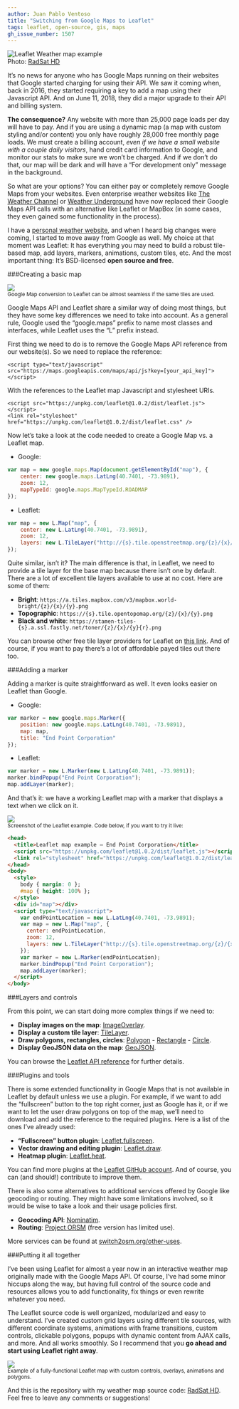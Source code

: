 ```yaml
---
author: Juan Pablo Ventoso
title: "Switching from Google Maps to Leaflet"
tags: leaflet, open-source, gis, maps
gh_issue_number: 1507
---
```


<img src="/blog/2019/03/23/switching-google-maps-leaflet/leaflet-weather-map-us.jpg" alt="Leaflet Weather map example" /><br>Photo: <a href="https://www.extendedforecast.net/radsat">RadSat HD</a>

It’s no news for anyone who has Google Maps running on their websites that Google started charging for using their API. We saw it coming when, back in 2016, they started requiring a key to add a map using their Javascript API. And on June 11, 2018, they did a major upgrade to their API and billing system.

<b>The consequence?</b> Any website with more than 25,000 page loads per day will have to pay. And if you are using a dynamic map (a map with custom styling and/or content) you only have roughly 28,000 free monthly page loads. We must create a billing account, *even if we have a small website with a couple daily visitors*, hand credit card information to Google, and monitor our stats to make sure we won’t be charged. And if we don’t do that, our map will be dark and will have a “For development only” message in the background.

So what are your options? You can either pay or completely remove Google Maps from your websites. Even enterprise weather websites like <a href="https://weather.com/weather/radar/interactive/l/USNY0996:1:US">The Weather Channel</a> or <a href="https://www.wunderground.com/wundermap">Weather Underground</a> have now replaced their Google Maps API calls with an alternative like Leaflet or MapBox (in some cases, they even gained some functionality in the process).

I have a <a href="https://www.extendedforecast.net">personal weather website</a>, and when I heard big changes were coming, I started to move away from Google as well. My choice at that moment was Leaflet: It has everything you may need to build a robust tile-based map, add layers, markers, animations, custom tiles, etc. And the most important thing: It’s BSD-licensed <b>open source and free</b>.

###Creating a basic map

<img src="/blog/2019/03/23/switching-google-maps-leaflet/google-vs-leaflet-look-and-feel.jpg" /><br><small>Google Map conversion to Leaflet can be almost seamless if the same tiles are used.</small>

Google Maps API and Leaflet share a similar way of doing most things, but they have some key differences we need to take into account. As a general rule, Google used the “google.maps” prefix to name most classes and interfaces, while Leaflet uses the “L” prefix instead.

First thing we need to do is to remove the Google Maps API reference from our website(s). So we need to replace the reference:

```
<script type="text/javascript" src="https://maps.googleapis.com/maps/api/js?key=[your_api_key]"></script>
```

With the references to the Leaflet map Javascript and stylesheet URIs.

```
<script src="https://unpkg.com/leaflet@1.0.2/dist/leaflet.js"></script>
<link rel="stylesheet" href="https://unpkg.com/leaflet@1.0.2/dist/leaflet.css" />
```

Now let’s take a look at the code needed to create a Google Map vs. a Leaflet map.

* Google:

```javascript
var map = new google.maps.Map(document.getElementById("map"), {
	center: new google.maps.LatLng(40.7401, -73.9891),
	zoom: 12,
	mapTypeId: google.maps.MapTypeId.ROADMAP
});
```

* Leaflet:

```javascript
var map = new L.Map("map", {
	center: new L.LatLng(40.7401, -73.9891),
	zoom: 12,
	layers: new L.TileLayer("http://{s}.tile.openstreetmap.org/{z}/{x}/{y}.png")
});
```

Quite similar, isn’t it? The main difference is that, in Leaflet, we need to provide a tile layer for the base map because there isn’t one by default. There are a lot of excellent tile layers available to use at no cost. Here are some of them:

* <b>Bright</b>: ```https://a.tiles.mapbox.com/v3/mapbox.world-bright/{z}/{x}/{y}.png```
* <b>Topographic</b>: ```https://{s}.tile.opentopomap.org/{z}/{x}/{y}.png```
* <b>Black and white</b>: ```https://stamen-tiles-{s}.a.ssl.fastly.net/toner/{z}/{x}/{y}{r}.png```

You can browse other free tile layer providers for Leaflet on <a href="https://leaflet-extras.github.io/leaflet-providers/preview/">this link</a>. And of course, if you want to pay there’s a lot of affordable payed tiles out there too.


###Adding a marker

Adding a marker is quite straightforward as well. It even looks easier on Leaflet than Google.

* Google:

```javascript
var marker = new google.maps.Marker({
	position: new google.maps.LatLng(40.7401, -73.9891),
	map: map,
	title: "End Point Corporation"
});
```

* Leaflet:

```javascript
var marker = new L.Marker(new L.LatLng(40.7401, -73.9891));
marker.bindPopup("End Point Corporation");
map.addLayer(marker);
```

And that’s it: we have a working Leaflet map with a marker that displays a text when we click on it.

<img src="/blog/2019/03/23/switching-google-maps-leaflet/leaflet-example-working.jpg" /><br><small>Screenshot of the Leaflet example. Code below, if you want to try it live:</small>

```html
<head>
  <title>Leaflet map example — End Point Corporation</title>
  <script src="https://unpkg.com/leaflet@1.0.2/dist/leaflet.js"></script>
  <link rel="stylesheet" href="https://unpkg.com/leaflet@1.0.2/dist/leaflet.css" />
</head>
<body>
  <style>
    body { margin: 0 };
    #map { height: 100% };
  </style>
  <div id="map"></div>
  <script type="text/javascript">
    var endPointLocation = new L.LatLng(40.7401, -73.9891);
    var map = new L.Map("map", {
      center: endPointLocation,
      zoom: 12,
      layers: new L.TileLayer("http://{s}.tile.openstreetmap.org/{z}/{x}/{y}.png")
    });
    var marker = new L.Marker(endPointLocation);
    marker.bindPopup("End Point Corporation");
    map.addLayer(marker);
  </script>
</body>
```

###Layers and controls

From this point, we can start doing more complex things if we need to:

* <b>Display images on the map</b>: <a href="https://leafletjs.com/reference-1.4.0.html#imageoverlay">ImageOverlay</a>.
* <b>Display a custom tile layer</b>: <a href="https://leafletjs.com/reference-1.4.0.html#tilelayer">TileLayer</a>.
* <b>Draw polygons, rectangles, circles</b>: <a href="https://leafletjs.com/reference-1.4.0.html#polygon">Polygon</a> - <a href="https://leafletjs.com/reference-1.4.0.html#rectangle">Rectangle</a> - <a href="https://leafletjs.com/reference-1.4.0.html#circle">Circle</a>.
* <b>Display GeoJSON data on the map</b>: <a href="https://leafletjs.com/reference-1.4.0.html#geojson">GeoJSON</a>.

You can browse the <a href="https://leafletjs.com/reference-1.4.0.html">Leaflet API reference</a> for further details.


###Plugins and tools

There is some extended functionality in Google Maps that is not available in Leaflet by default unless we use a plugin. For example, if we want to add the “fullscreen” button to the top right corner, just as Google has it, or if we want to let the user draw polygons on top of the map, we’ll need to download and add the reference to the required plugins. Here is a list of the ones I’ve already used:

* <b>“Fullscreen” button plugin</b>: <a href="https://github.com/Leaflet/Leaflet.fullscreen">Leaflet.fullscreen</a>.
* <b>Vector drawing and editing plugin</b>: <a href="https://github.com/Leaflet/Leaflet.draw">Leaflet.draw</a>.
* <b>Heatmap plugin</b>: <a href="https://github.com/Leaflet/Leaflet.heat">Leaflet.heat</a>.

You can find more plugins at the <a href="https://github.com/Leaflet/">Leaflet GitHub account</a>. And of course, you can (and should!) contribute to improve them.


There is also some alternatives to additional services offered by Google like geocoding or routing. They might have some limitations involved, so it would be wise to take a look and their usage policies first.

* <b>Geocoding API</b>: <a href="https://wiki.openstreetmap.org/wiki/Nominatim">Nominatim</a>.
* <b>Routing</b>: <a href="http://project-osrm.org/">Project ORSM</a> (free version has limited use).

More services can be found at <a href="https://switch2osm.org/other-uses/">switch2osm.org/other-uses</a>.


###Putting it all together

I’ve been using Leaflet for almost a year now in an interactive weather map originally made with the Google Maps API. Of course, I’ve had some minor hiccups along the way, but having full control of the source code and resources allows you to add functionality, fix things or even rewrite whatever you need.

The Leaflet source code is well organized, modularized and easy to understand. I’ve created custom grid layers using different tile sources, with different coordinate systems, animations with frame transitions, custom controls, clickable polygons, popups with dynamic content from AJAX calls, and more. And all works smoothly. So I recommend that you <b>go ahead and start using Leaflet right away</b>.

<img src="/blog/2019/03/23/switching-google-maps-leaflet/leaflet-map-radsat-hd.jpg" /><br><small>Example of a fully-functional Leaflet map with custom controls, overlays, animations and polygons.</small>

And this is the repository with my weather map source code: <a href="https://github.com/juanpabloventoso/RadSat-HD">RadSat HD</a>. Feel free to leave any comments or suggestions!
